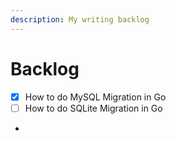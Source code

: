 ```yaml
---
description: My writing backlog
---
```


# Backlog

* [x] How to do MySQL Migration in Go
* [ ] How to do SQLite Migration in Go
*
